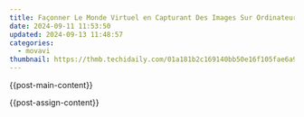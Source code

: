 ```yaml
---
title: Façonner Le Monde Virtuel en Capturant Des Images Sur Ordinateur - Stratégies D'Echantillonnage Optimales Et Contrôle Du Référencement (5 Points)
date: 2024-09-11 11:53:50
updated: 2024-09-13 11:48:57
categories:
  - movavi
thumbnail: https://thmb.techidaily.com/01a181b2c169140bb50e16f105fae6a9a347e62628b7a3a5060d5bc396913a4e.jpg
---
```


{{post-main-content}}

<ins class="adsbygoogle"
     style="display:block"
     data-ad-format="autorelaxed"
     data-ad-client="ca-pub-7571918770474297"
     data-ad-slot="1223367746"></ins>

{{post-assign-content}}

<ins class="adsbygoogle"
     style="display:block"
     data-ad-client="ca-pub-7571918770474297"
     data-ad-slot="8358498916"
     data-ad-format="auto"
     data-full-width-responsive="true"></ins>
